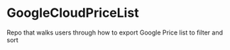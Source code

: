 # GoogleCloudPriceList
Repo that walks users through how to export Google Price list to filter and sort 
